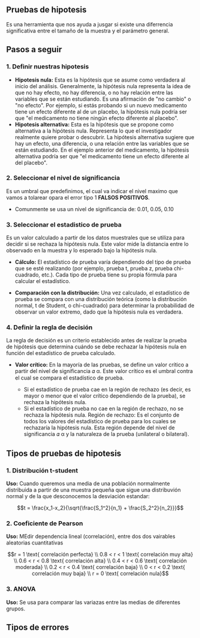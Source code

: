 ## Pruebas de hipotesis
Es una herramienta que nos ayuda a jusgar si existe una diferrencia significativa entre el tamaño de la muestra y el parámetro general.
## Pasos a seguir
### 1. Definir nuestras hipotesis
- **Hipotesis nula:** Esta es la hipótesis que se asume como verdadera al inicio del análisis. Generalmente, la hipótesis nula representa la idea de que no hay efecto, no hay diferencia, o no hay relación entre las variables que se están estudiando. Es una afirmación de "no cambio" o "no efecto". Por ejemplo, si estás probando si un nuevo medicamento tiene un efecto diferente al de un placebo, la hipótesis nula podría ser que "el medicamento no tiene ningún efecto diferente al placebo".
- **Hipotesis alternativa:**  Esta es la hipótesis que se propone como alternativa a la hipótesis nula. Representa lo que el investigador realmente quiere probar o descubrir. La hipótesis alternativa sugiere que hay un efecto, una diferencia, o una relación entre las variables que se están estudiando. En el ejemplo anterior del medicamento, la hipótesis alternativa podría ser que "el medicamento tiene un efecto diferente al del placebo".
### 2. Seleccionar el nivel de significancia
Es un umbral que predefinimos, el cual va indicar el nivel maximo que vamos a tolarear opara el error tipo 1 **FALSOS POSITIVOS**.
- Comunmente se usa un nivel de significancia de: 0.01, 0.05, 0.10
### 3. Seleccionar el estadistico de prueba
Es un valor calculado a partir de los datos muestrales que se utiliza para decidir si se rechaza la hipótesis nula. Este valor mide la distancia entre lo observado en la muestra y lo esperado bajo la hipótesis nula.  
  
- **Cálculo:** El estadístico de prueba varía dependiendo del tipo de prueba que se esté realizando (por ejemplo, prueba t, prueba z, prueba chi-cuadrado, etc.). Cada tipo de prueba tiene su propia fórmula para calcular el estadístico.

- **Comparación con la distribución:** Una vez calculado, el estadístico de prueba se compara con una distribución teórica (como la distribución normal, t de Student, o chi-cuadrado) para determinar la probabilidad de observar un valor extremo, dado que la hipótesis nula es verdadera.  
  
### 4. Definir la regla de decisión
La regla de decisión es un criterio establecido antes de realizar la prueba de hipótesis que determina cuándo se debe rechazar la hipótesis nula en función del estadístico de prueba calculado.

- **Valor crítico:** En la mayoría de las pruebas, se define un valor crítico a partir del nivel de significancia 
𝛼
α. Este valor crítico es el umbral contra el cual se compara el estadístico de prueba.

    - Si el estadístico de prueba cae en la región de rechazo (es decir, es mayor o menor que el valor crítico dependiendo de la prueba), se rechaza la hipótesis nula.
    - Si el estadístico de prueba no cae en la región de rechazo, no se rechaza la hipótesis nula.
Región de rechazo: Es el conjunto de todos los valores del estadístico de prueba para los cuales se rechazaría la hipótesis nula. Esta región depende del nivel de significancia 𝛼 α y la naturaleza de la prueba (unilateral o bilateral).
## Tipos de pruebas de hipotesis
### 1. Distribución t-student
**Uso:** Cuando queremos una media de una población normalmente distribuida a partir de una muestra pequeña que sigue una distribuvión normal y de la que desconocemos la desviación estandar:  
  
  $$t = \frac{x_1-x_2}{\sqrt{\frac{S_1^2}{n_1} + \frac{S_2^2}{n_2}}}$$

### 2. Coeficiente de Pearson
**Uso:** MEdir dependencia lineal (correlación), entre dos dos vairables aleatorias cuantitativas
  
  $$r = 1 \text{ correlación perfecta} \\ 0.8 < r < 1 \text{ correlación muy alta} \\ 0.6 < r < 0.8 \text{ correlación alta} \\ 0.4 < r < 0.6 \text{ correlación moderada} \\  0.2 < r < 0.4 \text{ correlación baja} \\  0 < r < 0.2 \text{ correlación muy baja} \\ r = 0 \text{ correlación nula}$$

### 3. ANOVA
**Uso:** Se usa para comparar las variazas entre las medias de diferentes grupos.
## Tipos de errores
